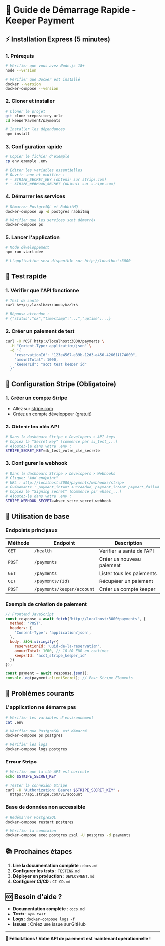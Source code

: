 # 🚀 Guide de Démarrage Rapide - Keeper Payment

## ⚡ Installation Express (5 minutes)

### 1. Prérequis
```bash
# Vérifier que vous avez Node.js 18+
node --version

# Vérifier que Docker est installé
docker --version
docker-compose --version
```

### 2. Cloner et installer
```bash
# Cloner le projet
git clone <repository-url>
cd keeperPayment/payments

# Installer les dépendances
npm install
```

### 3. Configuration rapide
```bash
# Copier le fichier d'exemple
cp env.example .env

# Éditer les variables essentielles
# Ouvrir .env et modifier :
# - STRIPE_SECRET_KEY (obtenir sur stripe.com)
# - STRIPE_WEBHOOK_SECRET (obtenir sur stripe.com)
```

### 4. Démarrer les services
```bash
# Démarrer PostgreSQL et RabbitMQ
docker-compose up -d postgres rabbitmq

# Vérifier que les services sont démarrés
docker-compose ps
```

### 5. Lancer l'application
```bash
# Mode développement
npm run start:dev

# L'application sera disponible sur http://localhost:3000
```

## 🧪 Test rapide

### 1. Vérifier que l'API fonctionne
```bash
# Test de santé
curl http://localhost:3000/health

# Réponse attendue :
# {"status":"ok","timestamp":"...","uptime":...}
```

### 2. Créer un paiement de test
```bash
curl -X POST http://localhost:3000/payments \
  -H "Content-Type: application/json" \
  -d '{
    "reservationId": "123e4567-e89b-12d3-a456-426614174000",
    "amountTotal": 1000,
    "keeperId": "acct_test_keeper_id"
  }'
```

## 🔧 Configuration Stripe (Obligatoire)

### 1. Créer un compte Stripe
- Allez sur [stripe.com](https://stripe.com)
- Créez un compte développeur (gratuit)

### 2. Obtenir les clés API
```bash
# Dans le dashboard Stripe > Developers > API keys
# Copiez la "Secret key" (commence par sk_test_...)
# Ajoutez-la dans votre .env :
STRIPE_SECRET_KEY=sk_test_votre_cle_secrete
```

### 3. Configurer le webhook
```bash
# Dans le dashboard Stripe > Developers > Webhooks
# Cliquez "Add endpoint"
# URL : http://localhost:3000/payments/webhooks/stripe
# Événements : payment_intent.succeeded, payment_intent.payment_failed
# Copiez le "Signing secret" (commence par whsec_...)
# Ajoutez-le dans votre .env :
STRIPE_WEBHOOK_SECRET=whsec_votre_secret_webhook
```

## 📱 Utilisation de base

### Endpoints principaux

| Méthode | Endpoint | Description |
|---------|----------|-------------|
| `GET` | `/health` | Vérifier la santé de l'API |
| `POST` | `/payments` | Créer un nouveau paiement |
| `GET` | `/payments` | Lister tous les paiements |
| `GET` | `/payments/{id}` | Récupérer un paiement |
| `POST` | `/payments/keeper/account` | Créer un compte keeper |

### Exemple de création de paiement
```javascript
// Frontend JavaScript
const response = await fetch('http://localhost:3000/payments', {
  method: 'POST',
  headers: {
    'Content-Type': 'application/json',
  },
  body: JSON.stringify({
    reservationId: 'uuid-de-la-reservation',
    amountTotal: 1000, // 10.00 EUR en centimes
    keeperId: 'acct_stripe_keeper_id'
  })
});

const payment = await response.json();
console.log(payment.clientSecret); // Pour Stripe Elements
```

## 🐛 Problèmes courants

### L'application ne démarre pas
```bash
# Vérifier les variables d'environnement
cat .env

# Vérifier que PostgreSQL est démarré
docker-compose ps postgres

# Vérifier les logs
docker-compose logs postgres
```

### Erreur Stripe
```bash
# Vérifier que la clé API est correcte
echo $STRIPE_SECRET_KEY

# Tester la connexion Stripe
curl -H "Authorization: Bearer $STRIPE_SECRET_KEY" \
  https://api.stripe.com/v1/account
```

### Base de données non accessible
```bash
# Redémarrer PostgreSQL
docker-compose restart postgres

# Vérifier la connexion
docker-compose exec postgres psql -U postgres -d payments
```

## 📚 Prochaines étapes

1. **Lire la documentation complète** : `docs.md`
2. **Configurer les tests** : `TESTING.md`
3. **Déployer en production** : `DEPLOYMENT.md`
4. **Configurer CI/CD** : `CI-CD.md`

## 🆘 Besoin d'aide ?

- **Documentation complète** : `docs.md`
- **Tests** : `npm test`
- **Logs** : `docker-compose logs -f`
- **Issues** : Créez une issue sur GitHub

---

**🎉 Félicitations ! Votre API de paiement est maintenant opérationnelle !**
